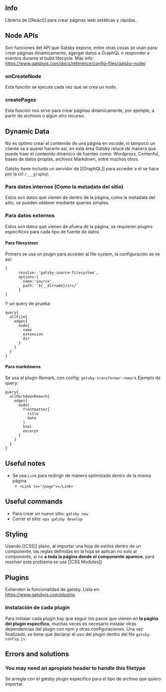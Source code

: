 ## Info
Librería de [[React]] para crear páginas web estáticas y rápidas.

## Node APIs
Son funciones del API que Gatsby expone, entre otras cosas se usan para: crear páginas dinámicamente, agergar datos a GraphQL o responder a eventos durante el build lifecycle.
Más info: https://www.gatsbyjs.com/docs/reference/config-files/gatsby-node/

### onCreateNode
Esta función se ejecuta cada vez que se crea un nodo.

### createPages
Esta función nos sirve para crear páginas dinámicamente, por ejemplo, a partir de archivos o algún otro recurso.

## Dynamic Data
No es óptimo crear el contenido de una página en vscode, ni tampoco un cliente va a querer hacerlo así, en esta área Gatsby reluce de manera que puede traer el contenido dinámico de fuentes como: Wordpress, Contenful, bases de datos propias, archivos Markdown, entre muchos otros.

Gatsby tiene incluido un servidor de [[GraphQL]] para acceder a él se hace por la url `/___graphql`

### Para datos internos (Como la metadata del sitio)
Estos son datos que vienen de dentro de la página, como la metadata del sitio, se pueden obtener mediante queries simples.


### Para datos externos 
Estos son datos que vienen de afuera de la página, se requieren plugins especificos para cada tipo de fuente de datos

#### Para filesystem
Primero se usa un plugin para acceder al file system, la configuración se ve así:
```
{
      resolve: 'gatsby-source-filesystem',
      options:{
        name:'source',
        path: `${__dirname}/src/`
      }
}
```

Y un query de prueba:
```
query{
  allFile{
    edges{
      node{
        name
        extension
        dir
      }
    }
  }
}
```

#### Para markdowns
Se usa el plugin Remark, con config: `gatsby-transformer-remark`
Ejemplo de query:
```
query{
  allMarkdownRemark{
    edges{
      node{
        frontmatter{
          title
          date
        }
        html
        excerpt
      }
    }
  }
}
```


## Useful notes
- Se usa `Link` para redirigir de manera optimizada dentro de la misma página
	- `<Link to="/page"></Link>`

## Useful commands
- Para crear un nuevo sitio: `gatsby new`
- Correr el sitio: `npx gatsby develop`

## Styling
Usando [[CSS]] plano, al importar una hoja de estilos dentro de un componente, las reglas definidas en la hoja se aplican no solo al componente, si no **a toda la página donde el componente aparece**, para resolver este problema se usa [[CSS Modules]]


## Plugins
Extienden la funcionalidad de gatsby.
Lista en: https://www.gatsbyjs.com/plugins
### Instalación de cada plugin
Para instalar cada plugin hay que seguir los pasos que vienen en **la página del plugin específico**, muchas veces es necesario instalar otras dependencias del plugin con npm y otras configuraciones. Una vez finalizado, se tiene que declarar el uso del plugin dentro del file `gatsby-config.js` 

## Errors and solutions
### You may need an apropiate header to handle this filetype
Se arregla con el gatsby plugin especifico para el tipo de archivo que quiero importar.

